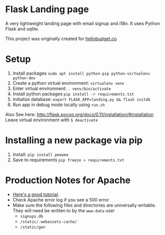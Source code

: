 # Flask Landing page
A very lightweight landing page with email signup and i18n. It uses Python Flask and sqlite.

This project was originally created for [hellobudget.co](http://hellobudget.co)

# Setup
1. Install packages `sudo apt install python-pip python-virtualenv python-dev`
2. Create a python virtual environment: `virtualenv venv`
3. Enter virtual environment: `. venv/bin/activate`
3. Install python packages `pip install -r requirements.txt`
4. Initialize database: `export FLASK_APP=landing.py && flask initdb`
5. Run app in debug mode locally using `run.sh`

Also See here: http://flask.pocoo.org/docs/0.11/installation/#installation
Leave virtual environment with `$ deactivate`

# Installing a new package via pip
1. Install: `pip install peewee`
2. Save to requirements `pip freeze > requirements.txt`

# Production Notes for Apache
* [Here's a good tutorial](https://www.digitalocean.com/community/tutorials/how-to-deploy-a-flask-application-on-an-ubuntu-vps).
* Check Apache error log if you see a 500 error
* Make sure the following files and directories are universally writable. They will need be written to by the `www-data` user
   * `signups.db`
   * `/static/.webassets-cache/`
   * `/static/gen`
